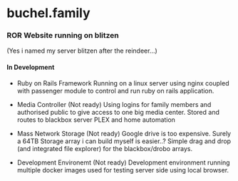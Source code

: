 # buchel.family

### ROR Website running on blitzen

  (Yes i named my server blitzen after the reindeer...)
  
  #### In Development

- Ruby on Rails Framework
  Running on a linux server using nginx coupled with passenger module to control and run ruby on rails application.
  
- Media Controller (Not ready)
  Using logins for family members and authorised public to give access to one big media center. Stored and routes to blackbox server PLEX and home automation

- Mass Network Storage (Not ready)
  Google drive is too expensive. Surely a 64TB Storage array i can build myself is easier..?
  Simple drag and drop (and integrated file explorer) for the blackbox/drobo arrays.

- Development Environemt (Not ready)
  Development environment running multiple docker images used for testing server side using local browser.
  
